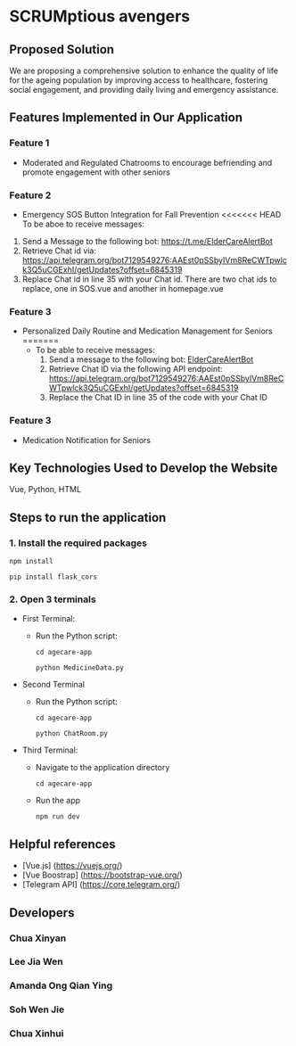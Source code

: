 # SCRUMptious avengers

## Proposed Solution
We are proposing a comprehensive solution to enhance the quality of life for the ageing population by improving access to healthcare, fostering social engagement, and providing daily living and emergency assistance. 

## Features Implemented in Our Application
### Feature 1
- Moderated and Regulated Chatrooms to encourage befriending and promote engagement with other seniors

### Feature 2
- Emergency SOS Button Integration for Fall Prevention
<<<<<<< HEAD
To be aboe to receive messages:
1. Send a Message to the following bot: https://t.me/ElderCareAlertBot
2. Retrieve Chat id via: https://api.telegram.org/bot7129549276:AAEst0pSSbyIVm8ReCWTpwlck3Q5uCGExhI/getUpdates?offset=6845319
3. Replace Chat id in line 35 with your Chat id. There are two chat ids to replace, one in SOS.vue and another in homepage.vue
  
### Feature 3
- Personalized Daily Routine and Medication Management for Seniors
=======
  - To be able to receive messages:
    1. Send a message to the following bot: [ElderCareAlertBot](https://t.me/ElderCareAlertBot)
    2. Retrieve Chat ID via the following API endpoint: https://api.telegram.org/bot7129549276:AAEst0pSSbyIVm8ReCWTpwlck3Q5uCGExhI/getUpdates?offset=6845319
    3. Replace the Chat ID in line 35 of the code with your Chat ID

### Feature 3
- Medication Notification for Seniors

## Key Technologies Used to Develop the Website
Vue, Python, HTML

## Steps to run the application
### 1. Install the required packages
```
npm install
```
```
pip install flask_cors
```

### 2. Open 3 terminals

* First Terminal:
  * Run the Python script:
    ```
    cd agecare-app
    ```
    ```
    python MedicineData.py
    ```

* Second Terminal
  * Run the Python script:
    ```
    cd agecare-app
    ```
    ```
    python ChatRoom.py
    ```
* Third Terminal:
  * Navigate to the application directory
    ```
    cd agecare-app
    ```
  * Run the app
    ```
    npm run dev
    ```

## Helpful references
- [Vue.js] (https://vuejs.org/)
- [Vue Boostrap] (https://bootstrap-vue.org/)
- [Telegram API] (https://core.telegram.org/)

## Developers
### Chua Xinyan
### Lee Jia Wen
### Amanda Ong Qian Ying
### Soh Wen Jie
### Chua Xinhui
